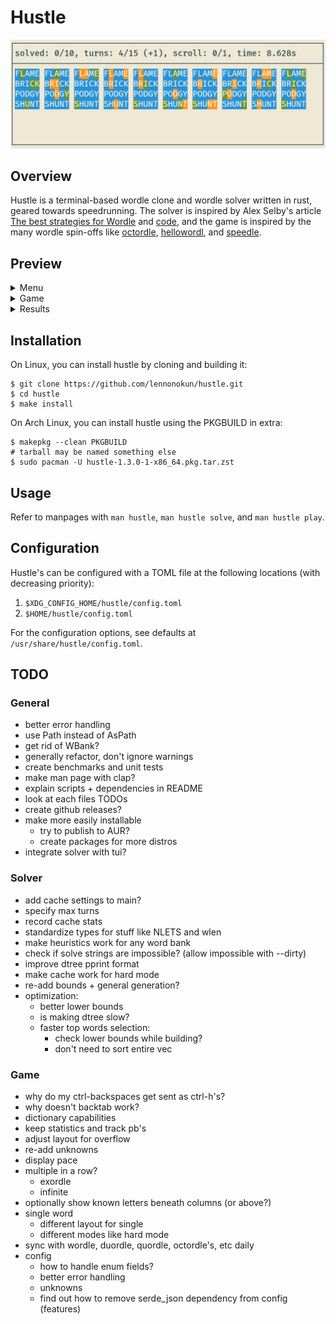 # Hustle
![preview](extra/preview/main_preview.png)

## Overview
Hustle is a terminal-based wordle clone and wordle solver written in
rust, geared towards speedrunning. The solver is inspired by Alex
Selby's article [The best strategies for Wordle](http://sonorouschocolate.com/notes/index.php/The_best_strategies_for_Wordle)
and [code](https://github.com/alex1770/wordle), and the game is
inspired by the many wordle spin-offs like
[octordle](https://octordle.com),
[hellowordl](https://hellowordl.net), and
[speedle](https://tck.mn/speedle/).

## Preview
<details><summary>Menu</summary>

![menu](extra/preview/menu_preview.png)

</details>
<details><summary>Game</summary>

![game](extra/preview/game_preview.png)

</details>
<details><summary>Results</summary>

![results](extra/preview/results_preview.png)

</details>

## Installation
On Linux, you can install hustle by cloning and building it:
```
$ git clone https://github.com/lennonokun/hustle.git
$ cd hustle
$ make install
```
On Arch Linux, you can install hustle using the PKGBUILD in extra:
```
$ makepkg --clean PKGBUILD
# tarball may be named something else
$ sudo pacman -U hustle-1.3.0-1-x86_64.pkg.tar.zst
```
## Usage
Refer to manpages with `man hustle`, `man hustle solve`, and `man hustle play`.

## Configuration
Hustle's can be configured with a TOML file at the following locations (with decreasing priority):

1. `$XDG_CONFIG_HOME/hustle/config.toml`
2. `$HOME/hustle/config.toml`

For the configuration options, see defaults at `/usr/share/hustle/config.toml`.

## TODO
### General
* better error handling
* use Path instead of AsPath
* get rid of WBank?
* generally refactor, don't ignore warnings
* create benchmarks and unit tests
* make man page with clap?
* explain scripts + dependencies in README
* look at each files TODOs
* create github releases?
* make more easily installable
  - try to publish to AUR?
  - create packages for more distros
* integrate solver with tui?
### Solver
* add cache settings to main?
* specify max turns
* record cache stats
* standardize types for stuff like NLETS and wlen
* make heuristics work for any word bank
* check if solve strings are impossible? (allow impossible with --dirty)
* improve dtree pprint format
* make cache work for hard mode
* re-add bounds + general generation?
* optimization:
  - better lower bounds
  - is making dtree slow?
  - faster top words selection:
    * check lower bounds while building?
    * don't need to sort entire vec
### Game
* why do my ctrl-backspaces get sent as ctrl-h's?
* why doesn't backtab work?
* dictionary capabilities
* keep statistics and track pb's
* adjust layout for overflow
* re-add unknowns
* display pace
* multiple in a row?
  - exordle
  - infinite
* optionally show known letters beneath columns (or above?)
* single word
  - different layout for single
  - different modes like hard mode
* sync with wordle, duordle, quordle, octordle's, etc daily
* config
  - how to handle enum fields?
  - better error handling
  - unknowns
  - find out how to remove serde_json dependency from config (features)
